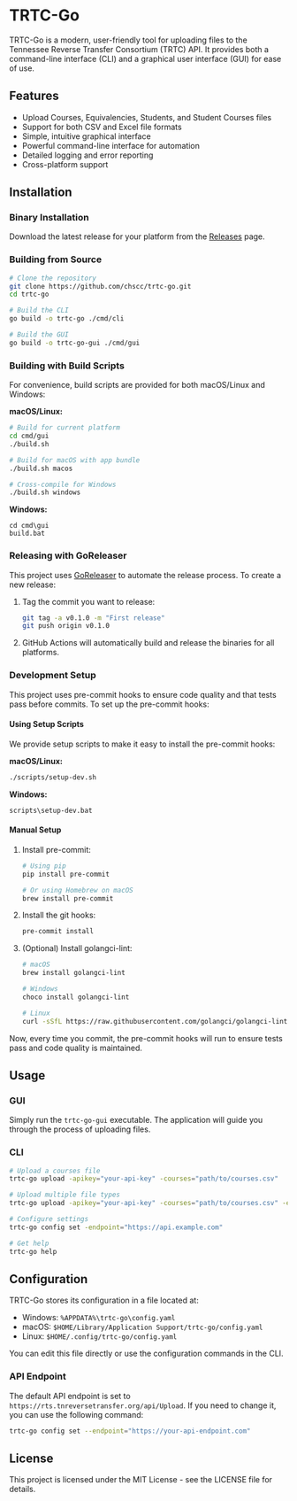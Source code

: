 # TRTC-Go

TRTC-Go is a modern, user-friendly tool for uploading files to the Tennessee Reverse Transfer Consortium (TRTC) API. It provides both a command-line interface (CLI) and a graphical user interface (GUI) for ease of use.

## Features

- Upload Courses, Equivalencies, Students, and Student Courses files
- Support for both CSV and Excel file formats
- Simple, intuitive graphical interface
- Powerful command-line interface for automation
- Detailed logging and error reporting
- Cross-platform support

## Installation

### Binary Installation

Download the latest release for your platform from the [Releases](https://github.com/chscc/trtc-go/releases) page.

### Building from Source

```bash
# Clone the repository
git clone https://github.com/chscc/trtc-go.git
cd trtc-go

# Build the CLI
go build -o trtc-go ./cmd/cli

# Build the GUI
go build -o trtc-go-gui ./cmd/gui
```

### Building with Build Scripts

For convenience, build scripts are provided for both macOS/Linux and Windows:

**macOS/Linux:**
```bash
# Build for current platform
cd cmd/gui
./build.sh

# Build for macOS with app bundle
./build.sh macos

# Cross-compile for Windows
./build.sh windows
```

**Windows:**
```batch
cd cmd\gui
build.bat
```

### Releasing with GoReleaser

This project uses [GoReleaser](https://goreleaser.com/) to automate the release process. To create a new release:

1. Tag the commit you want to release:
   ```bash
   git tag -a v0.1.0 -m "First release"
   git push origin v0.1.0
   ```

2. GitHub Actions will automatically build and release the binaries for all platforms.

### Development Setup

This project uses pre-commit hooks to ensure code quality and that tests pass before commits. To set up the pre-commit hooks:

#### Using Setup Scripts

We provide setup scripts to make it easy to install the pre-commit hooks:

**macOS/Linux:**
```bash
./scripts/setup-dev.sh
```

**Windows:**
```batch
scripts\setup-dev.bat
```

#### Manual Setup

1. Install pre-commit:
   ```bash
   # Using pip
   pip install pre-commit
   
   # Or using Homebrew on macOS
   brew install pre-commit
   ```

2. Install the git hooks:
   ```bash
   pre-commit install
   ```

3. (Optional) Install golangci-lint:
   ```bash
   # macOS
   brew install golangci-lint
   
   # Windows
   choco install golangci-lint
   
   # Linux
   curl -sSfL https://raw.githubusercontent.com/golangci/golangci-lint/master/install.sh | sh -s -- -b $(go env GOPATH)/bin
   ```

Now, every time you commit, the pre-commit hooks will run to ensure tests pass and code quality is maintained.

## Usage

### GUI

Simply run the `trtc-go-gui` executable. The application will guide you through the process of uploading files.

### CLI

```bash
# Upload a courses file
trtc-go upload -apikey="your-api-key" -courses="path/to/courses.csv"

# Upload multiple file types
trtc-go upload -apikey="your-api-key" -courses="path/to/courses.csv" -equivalencies="path/to/equivalencies.csv"

# Configure settings
trtc-go config set -endpoint="https://api.example.com"

# Get help
trtc-go help
```

## Configuration

TRTC-Go stores its configuration in a file located at:

- Windows: `%APPDATA%\trtc-go\config.yaml`
- macOS: `$HOME/Library/Application Support/trtc-go/config.yaml`
- Linux: `$HOME/.config/trtc-go/config.yaml`

You can edit this file directly or use the configuration commands in the CLI.

### API Endpoint

The default API endpoint is set to `https://rts.tnreversetransfer.org/api/Upload`. If you need to change it, you can use the following command:

```bash
trtc-go config set --endpoint="https://your-api-endpoint.com"
```

## License

This project is licensed under the MIT License - see the LICENSE file for details.